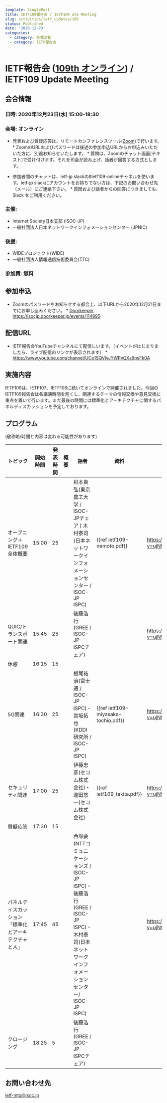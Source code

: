 ```yaml
---
template: SinglePost
title: IETF109報告会 / IETF109 ate Meeting
slug: activities/ietf_updates/109
status: Published
date: '2020-12-23'
categories:
  - category: 各種活動
  - category: IETF報告会
---
```


# IETF報告会 ([109th オンライン](https://www.ietf.org/how/meetings/109/)) / IETF109 Update Meeting

## 会合情報

### 日時: 2020年12月23日(水) 15:00-18:30


### 会場: オンライン
*  発表および質疑応答は、リモートカンファレンスツール([Zoom](https://zoom.us))で行います。
       *  ZoomのURLおよびパスワードは後述の参加申込URLからお申込みいただいた方に、別途お知らせいたします。
       *  質問は、Zoomのチャット画面(テキスト)で受け付けます。それを司会が読み上げ、話者が回答する方式とします。

*  参加者間のチャットは、ietf-jp slackの#ietf109-onlineチャネルを使います。ietf-jp slackにアカウントをお持ちでない方は、下記のお問い合わせ先（メール）にご連絡下さい。
       *  質問および話者からの回答につきましても、Slack をご利用ください。


### 主催:
*  Internet Society日本支部 (ISOC-JP)
*  一般社団法人日本ネットワークインフォメーションセンター (JPNIC) 

### 後援:
*  WIDEプロジェクト(WIDE)
*  一般社団法人情報通信技術委員会(TTC)

### 参加費: 無料

## 参加申込
*  Zoomのパスワードをお知らせする都合上、以下URLから2020年12月21日までにお申し込みください。
       *  [Doorkeeper <https://isocjp.doorkeeper.jp/events/114995>](https://isocjp.doorkeeper.jp/events/114995)

## 配信URL
*  IETF報告会YouTubeチャンネルにて配信しいます。（イベントがはじまりましたら、ライブ配信のリンクが表示されます）
       *  https://www.youtube.com/channel/UCo1SQVIvJYWPvQXs9psFk0A

## 実施内容

IETF109は、IETF107、IETF108に続いてオンラインで開催されました。今回のIETF109報告会は各講演時間を短くし、関連するテーマの情報交換や意見交換に重点を置いて行います。また最後の時間には標準化とアーキテクチャに関するパネルディスカッションを予定しております。


## プログラム
(敬称略/時間と内容は変わる可能性があります)

| トピック | 開始時間 | 発表時間 | 概要 | 話者 | 資料 | 動画 |
| ---- | ---- | ---- | ---- | ---- | ---- | ---- |
| オープニング＋IETF109全体概要 | 15:00 | 25 | | 根本貴弘(東京農工大学 / ISOC-JPチェア ) 木村泰司(日本ネットワークインフォメーションセンター / ISOC-JP ISPC) | {{ref ietf109-nemoto.pdf}} | https://www.youtube.com/watch?v=ujN97kjEYxc&t=10s |
|QUIC/トランスポート関連|15:45|25| |後藤浩行(GREE / ISOC-JP ISPCチェア)||https://www.youtube.com/watch?v=ujN97kjEYxc&t=2710s|
|休憩|16:15|15|||||
|5G関連|16:30|25| |栃尾祐治(富士通 / ISOC-JP ISPC)・宮坂拓也(KDDI研究所 / ISOC-JP ISPC) | {{ref ietf109-miyasaka-tochio.pdf}}|https://www.youtube.com/watch?v=ujN97kjEYxc&t=5475s|
|セキュリティ関連|17:00|25| |伊藤忠彦(セコム株式会社)・瀧田悠一(セコム株式会社)|{{ref ietf109_takita.pdf}}|https://www.youtube.com/watch?v=ujN97kjEYxc&t=7320s|
|質疑応答|17:30|15| ||||
|パネルディスカッション「標準化とアーキテクチャと人」|17:45|45| |西塚要(NTTコミュニケーションズ / ISOC-JP ISPC)・後藤浩行(GREE / ISOC-JP ISPC)・木村泰司(日本ネットワークインフォメーションセンター/ ISOC-JP ISPC)| |https://www.youtube.com/watch?v=ujN97kjEYxc&t=9950s |
|クロージング|18:25|5| |後藤浩行(GREE / ISOC-JP ISPCチェア)|||

## お問い合わせ先
ietf-mtg@isoc.jp
